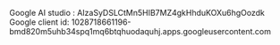 Google AI studio : AIzaSyDSLCtMn5HIB7MZ4gkHhduKOXu6hgOozdk
Google client id: 1028718661196-bmd820m5uhb34spq1mq6btqhuodaquhj.apps.googleusercontent.com